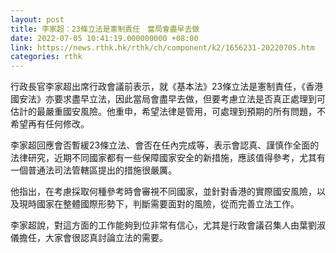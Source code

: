 ```yaml
---
layout: post
title: 李家超：23條立法是憲制責任　當局會盡早去做
date: 2022-07-05 10:41:19.000000000 +08:00
link: https://news.rthk.hk/rthk/ch/component/k2/1656231-20220705.htm
categories: rthk
---
```


行政長官李家超出席行政會議前表示，就《基本法》23條立法是憲制責任，《香港國安法》亦要求盡早立法，因此當局會盡早去做，但要考慮立法是否真正處理到可估計的最嚴重國安風險。他重申，希望法律是管用，可處理到預期的所有問題，不希望再有任何修改。

李家超回應會否暫緩23條立法、會否在任內完成等，表示會認真、謹慎作全面的法律研究，近期不同國家都有一些保障國家安全的新措施，應該值得參考，尤其有一個普通法司法管轄區提出的措施很嚴厲。

他指出，在考慮採取何種參考時會審視不同國家，並針對香港的實際國安風險，以及現時國家在整體國際形勢下，判斷需要面對的風險，從而完善立法工作。

李家超說，對這方面的工作能夠到位非常有信心，尤其是行政會議召集人由葉劉淑儀擔任，大家會很認真討論立法的需要。
